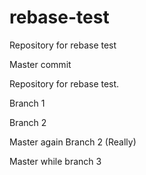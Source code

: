 # rebase-test
Repository for rebase test

Master commit

Repository for rebase test.

Branch 1

Branch 2

Master again
Branch 2 (Really)

Master while branch 3
